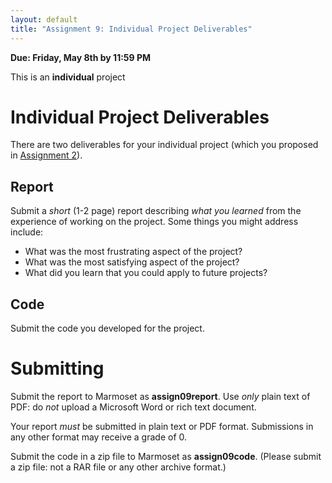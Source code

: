 ```yaml
---
layout: default
title: "Assignment 9: Individual Project Deliverables"
---
```


**Due: Friday, May 8th by 11:59 PM**

This is an **individual** project

# Individual Project Deliverables

There are two deliverables for your individual project (which you proposed in [Assignment 2](assign02.html)).

## Report

Submit a *short* (1-2 page) report describing *what you learned* from the experience of working on the project.  Some things you might address include:

* What was the most frustrating aspect of the project?
* What was the most satisfying aspect of the project?
* What did you learn that you could apply to future projects?

## Code

Submit the code you developed for the project.

# Submitting

Submit the report to Marmoset as **assign09report**.  Use *only* plain text of PDF: do *not* upload a Microsoft Word or rich text document.

<div class="callout">
Your report <em>must</em> be submitted in plain text or PDF format.  Submissions in any other format may receive a grade of 0.
</div>

Submit the code in a zip file to Marmoset as **assign09code**.  (Please submit a zip file: not a RAR file or any other archive format.)
